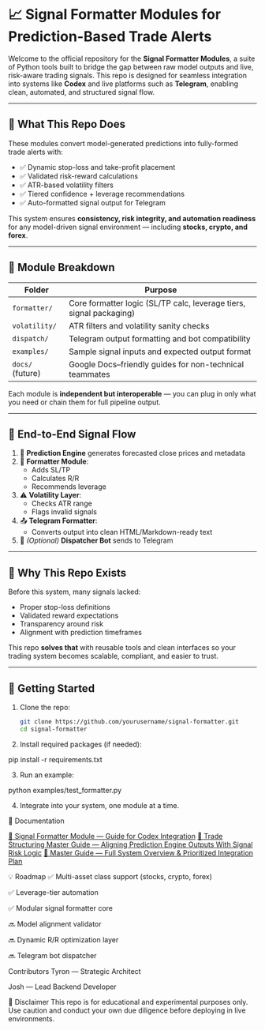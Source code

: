 # 📈 Signal Formatter Modules for Prediction-Based Trade Alerts

Welcome to the official repository for the **Signal Formatter Modules**, a suite of Python tools built to bridge the gap between raw model outputs and live, risk-aware trading signals. This repo is designed for seamless integration into systems like **Codex** and live platforms such as **Telegram**, enabling clean, automated, and structured signal flow.

---

## 🚀 What This Repo Does

These modules convert model-generated predictions into fully-formed trade alerts with:

- ✅ Dynamic stop-loss and take-profit placement
- ✅ Validated risk-reward calculations
- ✅ ATR-based volatility filters
- ✅ Tiered confidence + leverage recommendations
- ✅ Auto-formatted signal output for Telegram

This system ensures **consistency, risk integrity, and automation readiness** for any model-driven signal environment — including **stocks, crypto, and forex**.

---

## 🧱 Module Breakdown

| Folder                      | Purpose                                                             |
|-----------------------------|---------------------------------------------------------------------|
| `formatter/`               | Core formatter logic (SL/TP calc, leverage tiers, signal packaging) |
| `volatility/`              | ATR filters and volatility sanity checks                            |
| `dispatch/`                | Telegram output formatting and bot compatibility                    |
| `examples/`                | Sample signal inputs and expected output format                     |
| `docs/` (future)           | Google Docs–friendly guides for non-technical teammates             |

Each module is **independent but interoperable** — you can plug in only what you need or chain them for full pipeline output.

---

## 🔁 End-to-End Signal Flow

1. 🔮 **Prediction Engine** generates forecasted close prices and metadata
2. 🧮 **Formatter Module**:
   - Adds SL/TP
   - Calculates R/R
   - Recommends leverage
3. ⚠️ **Volatility Layer**:
   - Checks ATR range
   - Flags invalid signals
4. 📤 **Telegram Formatter**:
   - Converts output into clean HTML/Markdown-ready text
5. 🤖 *(Optional)* **Dispatcher Bot** sends to Telegram

---

## 🧠 Why This Repo Exists

Before this system, many signals lacked:
- Proper stop-loss definitions
- Validated reward expectations
- Transparency around risk
- Alignment with prediction timeframes

This repo **solves that** with reusable tools and clean interfaces so your trading system becomes scalable, compliant, and easier to trust.

---

## 📌 Getting Started

1. Clone the repo:
   ```bash
   git clone https://github.com/yourusername/signal-formatter.git
   cd signal-formatter

2. Install required packages (if needed):

pip install -r requirements.txt

3. Run an example:

python examples/test_formatter.py

4. Integrate into your system, one module at a time.

📄 Documentation

[📘 Signal Formatter Module — Guide for Codex Integration](https://docs.google.com/document/d/1q9Ls1xvgQq6iYP4bCRUcP2u4pJqizPjsTtZwtBCGYJ0)
[📘 Trade Structuring Master Guide — Aligning Prediction Engine Outputs With Signal Risk Logic](https://docs.google.com/document/d/1r8n3RU3bawmqQrXIVN3ahQyMlIqaBSk0ldX_y03FPwE)
[📂 Master Guide — Full System Overview & Prioritized Integration Plan](https://docs.google.com/document/d/1SNXSDPNoD9vFa2uJD2_Wp38lhfLKXL_xjap8av5j-sU)

💡 Roadmap
✅ Multi-asset class support (stocks, crypto, forex)

✅ Leverage-tier automation

✅ Modular signal formatter core

🔜 Model alignment validator

🔜 Dynamic R/R optimization layer

🔜 Telegram bot dispatcher

Contributors
Tyron — Strategic Architect

Josh — Lead Backend Developer

📌 Disclaimer
This repo is for educational and experimental purposes only. Use caution and conduct your own due diligence before deploying in live environments.



